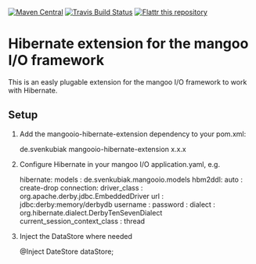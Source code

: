 [![Maven Central](https://img.shields.io/maven-central/v/de.svenkubiak/mangooio-hibernate-extension.svg)](http://search.maven.org/#search|ga|1|mangooio-hibernate-extension)
[![Travis Build Status](https://travis-ci.org/svenkubiak/mangooio-hibernate-extension.svg?branch=master)](http://travis-ci.org/svenkubiak/mangooio-hibernate-extension)
[![Flattr this repository](http://api.flattr.com/button/flattr-badge-large.png)](https://flattr.com/submit/auto?user_id=svenkubiak&url=https://github.com/svenkubiak/mangooio-hibernate-module&title=mangoo-mongodb-module&language=en&tags=github&category=software)



Hibernate extension for the mangoo I/O framework
=====================
This is an easly plugable extension for the mangoo I/O framework to work with Hibernate.

Setup
-----

1) Add the mangooio-hibernate-extension dependency to your pom.xml:

    <dependency>
        <groupId>de.svenkubiak</groupId>
        <artifactId>mangooio-hibernate-extension</artifactId>
        <version>x.x.x</version>
    </dependency>

2) Configure Hibernate in your mangoo I/O application.yaml, e.g.
	
    hibernate:
        models     : de.svenkubiak.mangooio.models
        hbm2ddl:
            auto            : create-drop
        connection:
            driver_class    : org.apache.derby.jdbc.EmbeddedDriver
            url             : jdbc:derby:memory/derbydb
            username        : 
            password        : 
        dialect     : org.hibernate.dialect.DerbyTenSevenDialect
        current_session_context_class : thread
        
3) Inject the DataStore where needed

	@Inject
	DateStore dataStore;